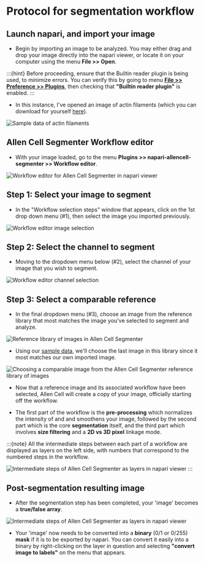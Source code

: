 # Protocol for segmentation workflow

## Launch napari, and import your image

- Begin by importing an image to be analyzed. You may either drag and drop your image directly into the napari viewer, or locate it on your computer using the menu **File >> Open**. 

:::{hint}
Before proceeding, ensure that the Builtin reader plugin is being used, to minimize errors. You can verify this by going to menu [**File >> Preference >> Plugins**](images/preferences-plugin.png), then checking that **"Builtin reader plugin"** is enabled. 
:::

- In this instance, I've opened an image of actin filaments (which you can download for yourself [here](https://github.com/chanzuckerberg/napari-segmentation-workshop/raw/main/content/workflow/images/Allen-Cell-Segmenter-Sample-Data.tif)). 

![Sample data of actin filaments](images/allencell-2.png)

## Allen Cell Segmenter Workflow editor

- With your image loaded, go to the menu **Plugins >> napari-allencell-segmenter >> Workflow editor**. 

![Workflow editor for Allen Cell Segmenter in napari viewer](images/allencell-3.png)

## Step 1: Select your image to segment

- In the "Workflow selection steps" window that appears, click on the 1st drop down menu (#1), then select the image you imported previously. 

![Workflow editor image selection](images/allencell-4.png)

## Step 2: Select the channel to segment

- Moving to the dropdown menu below (#2), select the channel of your image that you wish to segment. 

![Workflow editor channel selection](images/allencell-5.png)

## Step 3: Select a comparable reference 

- In the final dropdown menu (#3), choose an image from the reference library that most matches the image you've selected to segment and analyze.

![Reference library of images in Allen Cell Segmenter](images/allencell-6.png)

- Using our [sample data](https://github.com/chanzuckerberg/napari-segmentation-workshop/raw/main/content/workflow/images/Allen-Cell-Segmenter-Sample-Data.tif), we'll choose the last image in this library since it most matches our own imported image. 

![Choosing a comparable image from the Allen Cell Segmenter reference library of images](images/allencell-7.png)

- Now that a reference image and its associated workflow have been selected, Allen Cell will create a copy of your image, officially starting off the workflow. 

- The first part of the workflow is the **pre-processing** which normalizes the intensity of and and smoothens your image, followed by the second part which is the core **segmentation** itself, and the third part which involves **size filtering** and a **2D vs 3D pixel** linkage mode. 

:::{note}
All the intermediate steps between each part of a workflow are displayed as layers on the left side, with numbers that correspond to the numbered steps in the workflow.

![Intermediate steps of Allen Cell Segmenter as layers in napari viewer](images/allencell-8.png)
:::

## Post-segmentation resulting image

- After the segmentation step has been completed, your 'image' becomes a **true/false array**. 
 
![Intermediate steps of Allen Cell Segmenter as layers in napari viewer](images/allencell-9.png)

- Your 'image' now needs to be converted into a **binary** (0/1 or 0/255) **mask** if it is to be exported by napari. You can convert it easily into a binary by right-clicking on the layer in question and selecting **"convert image to labels"** on the menu that appears. 

